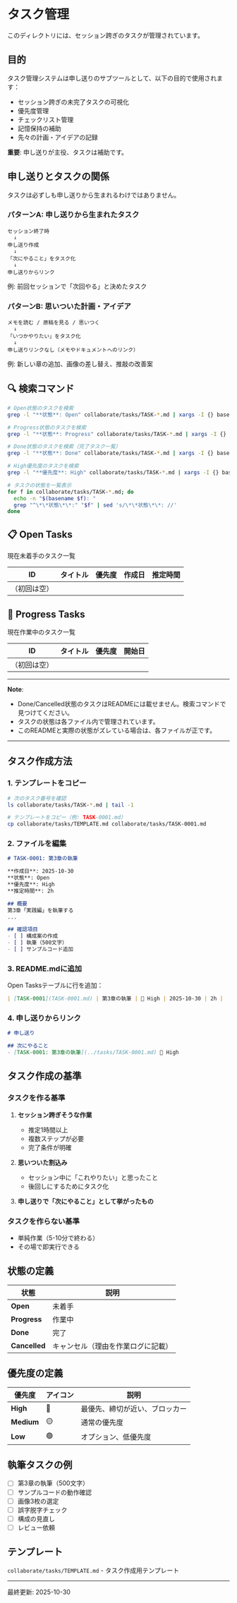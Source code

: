 # タスク管理

このディレクトリには、セッション跨ぎのタスクが管理されています。

## 目的

タスク管理システムは申し送りのサブツールとして、以下の目的で使用されます：

- セッション跨ぎの未完了タスクの可視化
- 優先度管理
- チェックリスト管理
- 記憶保持の補助
- 先々の計画・アイデアの記録

**重要**: 申し送りが主役、タスクは補助です。

## 申し送りとタスクの関係

タスクは必ずしも申し送りから生まれるわけではありません。

### パターンA: 申し送りから生まれたタスク

```
セッション終了時
  ↓
申し送り作成
  ↓
「次にやること」をタスク化
  ↓
申し送りからリンク
```

例: 前回セッションで「次回やる」と決めたタスク

### パターンB: 思いついた計画・アイデア

```
メモを読む / 原稿を見る / 思いつく
  ↓
「いつかやりたい」をタスク化
  ↓
申し送りリンクなし（メモやドキュメントへのリンク）
```

例: 新しい章の追加、画像の差し替え、推敲の改善案

## 🔍 検索コマンド

```bash
# Open状態のタスクを検索
grep -l "**状態**: Open" collaborate/tasks/TASK-*.md | xargs -I {} basename {}

# Progress状態のタスクを検索
grep -l "**状態**: Progress" collaborate/tasks/TASK-*.md | xargs -I {} basename {}

# Done状態のタスクを検索（完了タスク一覧）
grep -l "**状態**: Done" collaborate/tasks/TASK-*.md | xargs -I {} basename {}

# High優先度のタスクを検索
grep -l "**優先度**: High" collaborate/tasks/TASK-*.md | xargs -I {} basename {}

# タスクの状態を一覧表示
for f in collaborate/tasks/TASK-*.md; do
  echo -n "$(basename $f): "
  grep "^\*\*状態\*\*:" "$f" | sed 's/\*\*状態\*\*: //'
done
```

## 📋 Open Tasks

現在未着手のタスク一覧

| ID | タイトル | 優先度 | 作成日 | 推定時間 |
|----|---------|--------|--------|----------|
| （初回は空） | | | | |

## 🚧 Progress Tasks

現在作業中のタスク一覧

| ID | タイトル | 優先度 | 開始日 |
|----|---------|--------|--------|
| （初回は空） | | | | |

---

**Note**:
- Done/Cancelled状態のタスクはREADMEには載せません。検索コマンドで見つけてください。
- タスクの状態は各ファイル内で管理されています。
- このREADMEと実際の状態がズレている場合は、各ファイルが正です。

---

## タスク作成方法

### 1. テンプレートをコピー

```bash
# 次のタスク番号を確認
ls collaborate/tasks/TASK-*.md | tail -1

# テンプレートをコピー（例: TASK-0001.md）
cp collaborate/tasks/TEMPLATE.md collaborate/tasks/TASK-0001.md
```

### 2. ファイルを編集

```markdown
# TASK-0001: 第3章の執筆

**作成日**: 2025-10-30
**状態**: Open
**優先度**: High
**推定時間**: 2h

## 概要
第3章「実践編」を執筆する
...

## 確認項目
- [ ] 構成案の作成
- [ ] 執筆（500文字）
- [ ] サンプルコード追加
```

### 3. README.mdに追加

Open Tasksテーブルに行を追加：

```markdown
| [TASK-0001](TASK-0001.md) | 第3章の執筆 | 🔴 High | 2025-10-30 | 2h |
```

### 4. 申し送りからリンク

```markdown
# 申し送り

## 次にやること
- [TASK-0001: 第3章の執筆](../tasks/TASK-0001.md) 🔴 High
```

## タスク作成の基準

### タスクを作る基準

1. **セッション跨ぎそうな作業**
   - 推定1時間以上
   - 複数ステップが必要
   - 完了条件が明確

2. **思いついた割込み**
   - セッション中に「これやりたい」と思ったこと
   - 後回しにするためにタスク化

3. **申し送りで「次にやること」として挙がったもの**

### タスクを作らない基準

- 単純作業（5-10分で終わる）
- その場で即実行できる

## 状態の定義

| 状態 | 説明 |
|------|------|
| **Open** | 未着手 |
| **Progress** | 作業中 |
| **Done** | 完了 |
| **Cancelled** | キャンセル（理由を作業ログに記載） |

## 優先度の定義

| 優先度 | アイコン | 説明 |
|--------|---------|------|
| **High** | 🔴 | 最優先、締切が近い、ブロッカー |
| **Medium** | 🟡 | 通常の優先度 |
| **Low** | 🟢 | オプション、低優先度 |

## 執筆タスクの例

- [ ] 第3章の執筆（500文字）
- [ ] サンプルコードの動作確認
- [ ] 画像3枚の選定
- [ ] 誤字脱字チェック
- [ ] 構成の見直し
- [ ] レビュー依頼

## テンプレート

`collaborate/tasks/TEMPLATE.md` - タスク作成用テンプレート

---

最終更新: 2025-10-30
